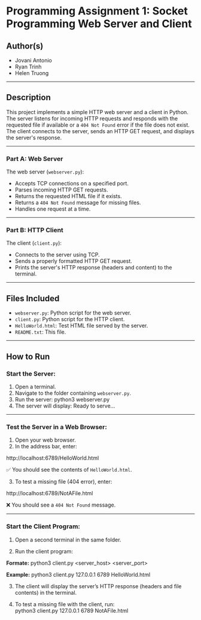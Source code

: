 # Programming Assignment 1: Socket Programming Web Server and Client

## Author(s)
- Jovani Antonio
- Ryan Trinh
- Helen Truong

---

## Description
This project implements a simple HTTP web server and a client in Python. The server listens for incoming HTTP requests and responds with the requested file if available or a `404 Not Found` error if the file does not exist. The client connects to the server, sends an HTTP GET request, and displays the server's response.

---

### Part A: Web Server
The web server (`webserver.py`):
- Accepts TCP connections on a specified port.
- Parses incoming HTTP GET requests.
- Returns the requested HTML file if it exists.
- Returns a `404 Not Found` message for missing files.
- Handles one request at a time.

---

### Part B: HTTP Client
The client (`client.py`):
- Connects to the server using TCP.
- Sends a properly formatted HTTP GET request.
- Prints the server's HTTP response (headers and content) to the terminal.

---

## Files Included
- `webserver.py`: Python script for the web server.
- `client.py`: Python script for the HTTP client.
- `HelloWorld.html`: Test HTML file served by the server.
- `README.txt`: This file.

---

## How to Run

### Start the Server:
1. Open a terminal.
2. Navigate to the folder containing `webserver.py`.
3. Run the server:  python3 webserver.py
4. The server will display: Ready to serve...

---

### Test the Server in a Web Browser:
1. Open your web browser.
2. In the address bar, enter:  

http://localhost:6789/HelloWorld.html

✅ You should see the contents of `HelloWorld.html`.

3. To test a missing file (404 error), enter:  

http://localhost:6789/NotAFile.html

❌ You should see a `404 Not Found` message.

---

### Start the Client Program:

1. Open a second terminal in the same folder.

2. Run the client program: 

**Formate:** 
    python3 client.py <server_host> <server_port> <filename>

**Example:**
    python3 client.py 127.0.0.1 6789 HelloWorld.html

3. The client will display the server’s HTTP response (headers and file contents) in the terminal.

4. To test a missing file with the client, run:  
    python3 client.py 127.0.0.1 6789 NotAFile.html

